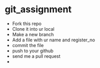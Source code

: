 # git_assignment

- Fork this repo
- Clone it into ur local
- Make a new branch
- Add a file with ur name and register_no
- commit the file
- push to your github
- send me a pull request
- 
